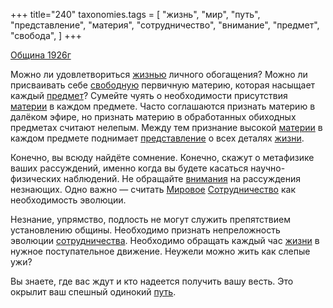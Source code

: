 +++
title="240"
taxonomies.tags = [
 "жизнь",
 "мир",
 "путь",
 "представление",
 "материя",
 "сотрудничество",
 "внимание",
 "предмет",
 "свобода",
]
+++

[Община 1926г](/agni/1926)

Можно ли удовлетвориться [жизнью](/tags/жизнь) личного обогащения? Можно ли присваивать себе [свободную](/tags/свобода) первичную материю, которая насыщает каждый [предмет](/tags/предмет)? Сумейте чуять о необходимости присутствия [материи](/tags/материя) в каждом предмете. Часто соглашаются признать материю в далёком эфире, но признать материю в обработанных обиходных предметах считают нелепым. Между тем признание высокой [материи](/tags/материя) в каждом предмете поднимает [представление](/tags/представление) о всех деталях [жизни](/tags/жизнь).   

Конечно, вы всюду найдёте сомнение. Конечно, скажут о метафизике ваших рассуждений, именно когда вы будете касаться научно-физических наблюдений. Не обращайте [внимания](/tags/внимание) на рассуждения незнающих. Одно важно — считать [Мировое](/tags/мир) [Сотрудничество](/tags/сотрудничество) как необходимость эволюции.   

Незнание, упрямство, подлость не могут служить препятствием установлению общины. Необходимо признать непреложность эволюции [сотрудничества](/tags/сотрудничество). Необходимо обращать каждый час [жизни](/tags/жизнь) в нужное поступательное движение. Неужели можно жить как слепые ужи?   

Вы знаете, где вас ждут и кто надеется получить вашу весть. Это окрылит ваш спешный одинокий [путь](/tags/путь).   


